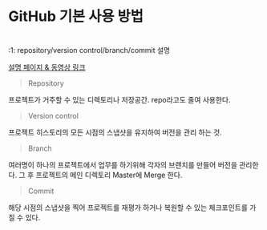 ### <h1>GitHub 기본 사용 방법<h1>
:1: repository/version control/branch/commit 설명
  
  <a text-align="center" href= "https://park-cheonho.github.io/test1/">설명 페이지 & 동영상 링크</a>
  
  >Repository
  
  프로젝트가 거주할 수 있는 디렉토리나 저장공간. repo라고도 줄여 사용한다.
  
  >Version control
  
  프로젝트 히스토리의 모든 시점의 스냅샷을 유지하여 버전을 관리 하는 것.
  
  >Branch
  
  여러명이 하나의 프로젝트에서 업무를 하기위해 각자의 브랜치를 만들어 버전을 관리한다. 그 후 프로젝트의 메인 디렉토리 Master에 Merge 한다.
  
  >Commit
  
  해당 시점의 스냅샷을 찍어 프로젝트를 재평가 하거나 복원할 수 있는 체크포인트를 가질 수 있다.
